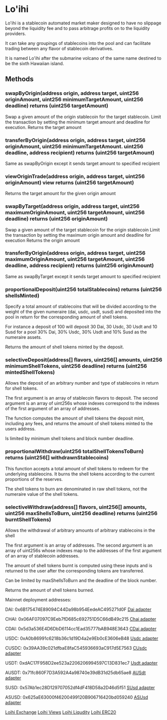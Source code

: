 # Lo'ihi
Lo'ihi is a stablecoin automated market maker designed to have no slippage beyond the liquidity fee and to pass arbitrage profits on to the liquidity providers.

It can take any groupings of stablecoins into the pool and can facilitate trading between any flavor of stablecoin derivatives.

It is named Lo'ihi after the submarine volcano of the same name destined to be the sixth Hawaiian island.


## Methods

### swapByOrigin(address origin, address target, uint256 originAmount, uint256 minimumTargetAmount, uint256 deadline) returns (uint256 targetAmount)

Swap a given amount of the origin stablecoin for the target stablecoin.
Limit the transaction by setting the minimum target amount and deadline for execution.
Returns the target amount

### transferByOrigin(address origin, address target, uint256 originAmount, uint256 minimumTargetAmount. uint256 deadline, address recipient) returns (uint256 targetAmount)

Same as swapByOrigin except it sends target amount to specified recipient

### viewOriginTrade(address origin, address target, uint256 originAmount) view returns (uint256 targetAmount)

Returns the target amount for the given origin amount

### swapByTarget(address origin, address target, uint256 maximumOriginAmount, uint256 targetAmount, uint256 deadline) returns (uint256 originAmount)

Swap a given amount of the target stablecoin for the origin stablecoin
Limit the transaction by setting the maximum origin amount and deadline for execution
Returns the origin amount

### transferByOrigin(address origin, address target, uint256 maximumOriginAmount, uint256 targetAmount, uint256 deadline, address recipient) returns (uint256 originAmount)

Same as swapByTarget except it sends target amount to specified recipient


### proportionalDeposit(uint256 totalStablecoins) returns (uint256 shellsMinted)

Specify a total amount of stablecoins that will be divided according to the 
weight of the given numeraire (dai, usdc, usdt, susd) and deposited into the 
pool in return for the corresponding amount of shell tokens.

For instance a deposit of 100 will deposit 30 Dai, 30 Usdc, 30 Usdt and 10 Susd 
for a pool 30% Dai, 30% Usdc, 30% Usdt and 10% Susd as the numeraire assets.

Returns the amount of shell tokens minted by the deposit.

### selectiveDeposit(address[] flavors, uint256[] amounts, uint256 minimumShellTokens, uint256 deadline) returns (uint256 mintedShellTokens)

Allows the deposit of an arbitrary number and type of stablecoins in return
for shell tokens.

The first argument is an array of stablecoin flavors to deposit. The second 
argument is an array of uint256s whose indexes correspond to the indexes of 
the first argument of an array of addresses.

The function computes the amount of shell tokens the deposit mint, including
any fees, and returns the amount of shell tokens minted to the users address.

Is limited by minimum shell tokens and block number deadline.

### proportionalWithdraw(uint256 totalShellTokensToBurn) returns (uint256[] withdrawnStablecoins)

This function accepts a total amount of shell tokens to redeem for the underlying
stableocins. It burns the shell tokens according to the current proportions
of the reserves.

The shell tokens to burn are denominated in raw shell tokens, not the numeraire
value of the shell tokens. 

### selectiveWithdraw(address[] flavors, uint256[] amounts, uint256 maxShellsToBurn, uint256 deadline) returns (uint256 burntShellTokens)

Allows the withdrawal of arbitrary amounts of arbitrary stablecoins in the shell

The first argument is an array of addresses. The second argument is an array of 
uint256s whose indexes map to the addresses of the first argument of an array of
stablecoin addresses.

The amount of shell tokens burnt is computed using these inputs and is returned
to the user after the corresponding tokens are transferred.

Can be limited by maxShellsToBurn and the deadline of the block number.

Returns the amount of shell tokens burned.


Mainnet deployment addresses: 


DAI: 0x6B175474E89094C44Da98b954EedeAC495271d0F
[Dai adapter](https://etherscan.io/address/0xe3925debc22b49891542a5990e781e30e15a97a3#code)

CHAI: 0x06AF07097C9Eeb7fD685c692751D5C66dB49c215
[Chai adapter](https://etherscan.io/address/0xc12b8e0ac01040633a935b5b13586a033000983d#code)

CDAI: 0x5d3a536E4D6DbD6114cc1Ead35777bAB948E3643
[CDai adapter](https://etherscan.io/address/0x5152d6817952e66cb7a0422a2f5b944d45f08e1b#code)

USDC: 0xA0b86991c6218b36c1d19D4a2e9Eb0cE3606eB48
[Usdc adapter](https://etherscan.io/address/0xe14a8eb97731a9107c9e144026765bd65350eac7#code)

CUSDC: 0x39AA39c021dfbaE8faC545936693aC917d5E7563
[CUsdc adapter](https://etherscan.io/address/0xf643f7a20a18557e2aa9af413dfa6d3626e641f8#code)

USDT: 0xdAC17F958D2ee523a2206206994597C13D831ec7
[Usdt adapter](https://etherscan.io/address/0x6d05e9e964ec858ad239755c18d288315badfc10#code)

AUSDT: 0x71fc860F7D3A592A4a98740e39dB31d25db65ae8
[AUSdt adapter](https://etherscan.io/address/0xdce7e3af11c3867327a7ab786dedfb05ef53bea5#code)

SUSD: 0x57Ab1ec28D129707052df4dF418D58a2D46d5f51
[SUsd adapter](https://etherscan.io/address/0x7a06041ee5140eaf6119ada8fa0362df1ced9d81#code)

ASUSD: 0x625aE63000f46200499120B906716420bd059240
[ASUsd adapter](https://etherscan.io/address/0xe302a5e54c9e837cd1b5891f94eb6d6df3464610#code)

[Loihi Exchange](https://etherscan.io/address/0xb40b60cd9687dae6fe7043e8c62bb8ec692632a3#code)
[Loihi Views](https://etherscan.io/address/0x04a6cf4e770a9af7e6b6733462d72e238b8ab140#code)
[Loihi Liqudity](https://etherscan.io/address/0x7db66490d3436717f90d4681bf8297a2f2b8774a#code)
[Loihi ERC20](https://etherscan.io/address/0xffa473d58c9f15e97b86ad281f876d9dbf96241c#code)
